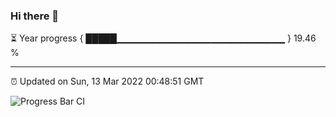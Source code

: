 ### Hi there 👋

⏳ Year progress { █████▁▁▁▁▁▁▁▁▁▁▁▁▁▁▁▁▁▁▁▁▁▁▁▁▁ } 19.46 %

---

⏰ Updated on Sun, 13 Mar 2022 00:48:51 GMT

![Progress Bar CI](https://github.com/liununu/liununu/workflows/Progress%20Bar%20CI/badge.svg)
